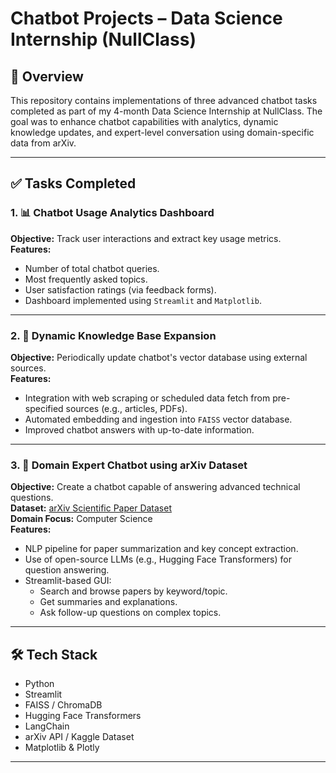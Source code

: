 # Chatbot Projects – Data Science Internship (NullClass)

## 📌 Overview
This repository contains implementations of three advanced chatbot tasks completed as part of my 4-month Data Science Internship at NullClass. The goal was to enhance chatbot capabilities with analytics, dynamic knowledge updates, and expert-level conversation using domain-specific data from arXiv.

---

## ✅ Tasks Completed

### 1. 📊 Chatbot Usage Analytics Dashboard
**Objective:** Track user interactions and extract key usage metrics.  
**Features:**
- Number of total chatbot queries.
- Most frequently asked topics.
- User satisfaction ratings (via feedback forms).
- Dashboard implemented using `Streamlit` and `Matplotlib`.

---

### 2. 🔁 Dynamic Knowledge Base Expansion
**Objective:** Periodically update chatbot's vector database using external sources.  
**Features:**
- Integration with web scraping or scheduled data fetch from pre-specified sources (e.g., articles, PDFs).
- Automated embedding and ingestion into `FAISS` vector database.
- Improved chatbot answers with up-to-date information.

---

### 3. 🤖 Domain Expert Chatbot using arXiv Dataset
**Objective:** Create a chatbot capable of answering advanced technical questions.  
**Dataset:** [arXiv Scientific Paper Dataset](https://www.kaggle.com/datasets/Cornell-University/arxiv)  
**Domain Focus:** Computer Science  
**Features:**
- NLP pipeline for paper summarization and key concept extraction.
- Use of open-source LLMs (e.g., Hugging Face Transformers) for question answering.
- Streamlit-based GUI:
  - Search and browse papers by keyword/topic.
  - Get summaries and explanations.
  - Ask follow-up questions on complex topics.

---

## 🛠️ Tech Stack
- Python
- Streamlit
- FAISS / ChromaDB
- Hugging Face Transformers
- LangChain
- arXiv API / Kaggle Dataset
- Matplotlib & Plotly

---


